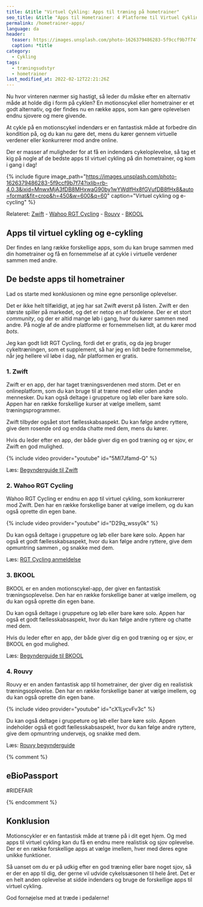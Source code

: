 ```yaml
---
title: &title "Virtuel Cykling: Apps til træning på hometrainer"
seo_title: &title "Apps til Hometrainer: 4 Platforme til Virtuel Cykling"
permalink: /hometrainer-apps/
language: da
header:
  teaser: https://images.unsplash.com/photo-1626379486283-5f9ccf9b7f74?ixlib=rb-4.0.3&ixid=MnwxMjA3fDB8MHxwaG90by1wYWdlfHx8fGVufDB8fHx8&auto=format&fit=crop&h=300&w=400&q=10
  caption: *title
category:
  - Cykling
tags:
  - træningsudstyr
  - hometrainer
last_modified_at: 2022-02-12T22:21:26Z
---
```


Nu hvor vinteren nærmer sig hastigt, så leder du måske efter en alternativ måde at holde dig i form på cyklen? En motionscykel eller hometrainer er et godt alternativ, og der findes nu en række apps, som kan gøre oplevelsen endnu sjovere og mere givende.

At cykle på en motionscykel indendørs er en fantastisk måde at forbedre din kondition på, og du kan nu gøre det, mens du kører gennem virtuelle verdener eller konkurrerer mod andre online.

Der er masser af muligheder for at få en indendørs cykeloplevelse, så tag et kig på nogle af de bedste apps til virtuel cykling på din hometrainer, og kom i gang i dag!

{% include figure image_path="https://images.unsplash.com/photo-1626379486283-5f9ccf9b7f74?ixlib=rb-4.0.3&ixid=MnwxMjA3fDB8MHxwaG90by1wYWdlfHx8fGVufDB8fHx8&auto=format&fit=crop&h=450&w=600&q=60" caption="Virtuel cykling og e-cycling" %}

Relateret: [Zwift](/komplet-begynderguide-zwift/) - [Wahoo RGT Cycling](/rgt-cycling/) - [Rouvy](/rouvy/) - [BKOOL](/bkool-begynderguide/)

## Apps til virtuel cykling og e-cykling

Der findes en lang række forskellige apps, som du kan bruge sammen med din hometrainer og få en fornemmelse af at cykle i virtuelle verdener sammen med andre.

## De bedste apps til hometrainer

Lad os starte med konklusionen og mine egne personlige oplevelser.

Det er ikke helt tilfældigt, at jeg har sat Zwift øverst på listen. Zwift er den største spiller på markedet, og det er netop en af fordelene. Der er et stort _community_, og der er altid mange løb i gang, hvor du kører sammen med andre. På nogle af de andre platforme er fornemmelsen lidt, at du kører mod _bots_.

Jeg kan godt lidt RGT Cycling, fordi det er gratis, og da jeg bruger cykeltræningen, som et supplement, så har jeg en lidt bedre fornemmelse, når jeg hellere vil løbe i dag, når platformen er gratis.

### 1. Zwift

Zwift er en app, der har taget træningsverdenen med storm. Det er en onlineplatform, som du kan bruge til at træne med eller uden andre mennesker. Du kan også deltage i gruppeture og løb eller bare køre solo. Appen har en række forskellige kurser at vælge imellem, samt træningsprogrammer.

Zwift tilbyder ogsået stort fællesskabsaspekt. Du kan følge andre ryttere, give dem rosende ord og endda chatte med dem, mens du kører.

Hvis du leder efter en app, der både giver dig en god træning og er sjov, er Zwift en god mulighed.

{% include video provider="youtube" id="5MI7Jfamd-Q" %}

Læs: [Begynderguide til Zwift](/komplet-begynderguide-zwift/)

### 2. Wahoo RGT Cycling

Wahoo RGT Cycling er endnu en app til virtuel cykling, som konkurrerer mod Zwift. Den har en række forskellige baner at vælge imellem, og du kan også oprette din egen bane.

{% include video provider="youtube" id="D29q_wssy0k" %}

Du kan også deltage i gruppeture og løb eller bare køre solo. Appen har også et godt fællesskabsaspekt, hvor du kan følge andre ryttere, give dem opmuntring sammen , og snakke med dem.

Læs: [RGT Cycling anmeldelse](/rgt-cycling/)

### 3. BKOOL

BKOOL er en anden motionscykel-app, der giver en fantastisk træningsoplevelse. Den har en række forskellige baner at vælge imellem, og du kan også oprette din egen bane.

Du kan også deltage i gruppeture og løb eller bare køre solo. Appen har også et godt fællesskabsaspekt, hvor du kan følge andre ryttere og chatte med dem.

Hvis du leder efter en app, der både giver dig en god træning og er sjov, er BKOOL en god mulighed.

Læs: [Begynderguide til BKOOL](/bkool-begynderguide/)

### 4. Rouvy

Rouvy er en anden fantastisk app til hometrainer, der giver dig en realistisk træningsoplevelse. Den har en række forskellige baner at vælge imellem, og du kan også oprette din egen bane.

{% include video provider="youtube" id="cX1LycvFv3c" %}

Du kan også deltage i gruppeture og løb eller bare køre solo. Appen indeholder også et godt fællesskabsaspekt, hvor du kan følge andre ryttere, give dem opmuntring undervejs, og snakke med dem.

Læs: [Rouvy begynderguide](/rouvy/)

{% comment %}

## eBioPassport

#RIDEFAIR

{% endcomment %}

## Konklusion

Motionscykler er en fantastisk måde at træne på i dit eget hjem. Og med apps til virtuel cykling kan du få en endnu mere realistisk og sjov oplevelse. Der er en række forskellige apps at vælge imellem, hver med deres egne unikke funktioner.

Så uanset om du er på udkig efter en god træning eller bare noget sjov, så er der en app til dig, der gerne vil udvide cykelssæsonen til hele året. Det er en helt anden oplevelse at sidde indendørs og bruge de forskellige apps til virtuel cykling.

God fornøjelse med at træde i pedalerne!
